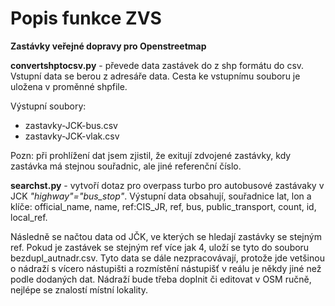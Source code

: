 # Popis funkce ZVS
**Zastávky veřejné dopravy pro Openstreetmap**

**convertshptocsv.py** - převede data zastávek do z shp formátu do csv.
Vstupní data se berou z adresáře data. Cesta ke vstupnímu souboru je uložena v proměnné shpfile.

Výstupní soubory: 
-  zastavky-JCK-bus.csv
-  zastavky-JCK-vlak.csv
                 
Pozn: při prohlížení dat jsem zjistil, že exitují zdvojené zastávky, kdy zastávka má stejnou souřadnic, ale jiné referenční číslo.

**searchst.py** - vytvoří dotaz pro overpass turbo pro autobusové zastávaky v JCK *"highway"="bus_stop"*.
Výstupní data obsahují, souřadnice lat, lon a klíče: official_name, name, ref:CIS_JR, ref, bus, public_transport, count, id, local_ref.

Následně se načtou data od JČK, ve kterých se hledají zastávky se stejným ref. Pokud je zastávek se stejným ref více jak 4, uloží se tyto 
do souboru bezdupl_autnadr.csv. Tyto data se dále nezpracovávají, protože jde vetšinou o nádraží s vícero nástupišti a rozmístění 
nástupišť v reálu je někdy jiné než podle dodaných dat. Nádraží bude třeba doplnit či editovat v OSM ručně, nejlépe se znalostí 
místní lokality.

